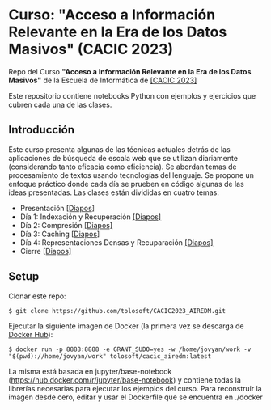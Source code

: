 # Curso: "Acceso a Información Relevante  en la Era de los Datos Masivos" (CACIC 2023)
Repo del Curso **"Acceso a Información Relevante  en la Era de los Datos Masivos"** de la Escuela de Informática de [[CACIC 2023]](https://cacic2023.unlu.edu.ar/escuela/index.html)

Este repositorio contiene notebooks Python con ejemplos y ejercicios que cubren cada una de las clases.


## Introducción

Este curso presenta algunas de las técnicas actuales detrás de las aplicaciones de búsqueda de escala web que se utilizan diariamente (considerando tanto eficacia como eficiencia). 
Se abordan temas de procesamiento de textos usando tecnologías del lenguaje. Se propone un enfoque práctico donde cada día se prueben en código algunas de las ideas presentadas. 
Las clases están divididas en cuatro temas:


- Presentación [[Diapos]](https://docs.google.com/presentation/d/1f_mhA7wSOq7OC43jfW8oINDpKSDPS-Iicftq3jV2Kyc/edit#slide=id.g24bd9a771fb_0_604)
- Día 1: Indexación y Recuperación [[Diapos]](https://docs.google.com/presentation/d/1UrOGUqKOK19cXZyKWNZJk51Clag8f9CtWqJmhaoz2BI/edit#slide=id.g24bd9a771fb_0_604)
- Día 2: Compresión [[Diapos]](https://docs.google.com/presentation/d/1lFhy8b8Cb-yU0-3J7R25BFurfcSkxsigo_oGFLcteUQ/edit#slide=id.g24bd9a771fb_0_604)
- Día 3: Caching [[Diapos]](https://docs.google.com/presentation/d/1MUx23Qrr6QasIV-f0VrFmQ7RiICDAid_c4p8uQBUFZU/edit#slide=id.g24bd9a771fb_0_604)
- Día 4: Representaciones Densas y Recuparación [[Diapos]](https://docs.google.com/presentation/d/1OpWbDC_gbFtR18If63UleCG3Hv-EJhzti2I8ORfWNnE/edit#slide=id.g24bd9a771fb_0_604)
- Cierre [[Diapos]]()

## Setup
Clonar este repo:
```
$ git clone https://github.com/tolosoft/CACIC2023_AIREDM.git
```
Ejecutar la siguiente imagen de Docker (la primera vez se descarga de [Docker Hub](https://hub.docker.com/repository/docker/tolosoft/cacic_airedm/general)):

```
$ docker run -p 8888:8888 -e GRANT_SUDO=yes -w /home/jovyan/work -v "$(pwd)://home/jovyan/work" tolosoft/cacic_airedm:latest
```

La misma está basada en jupyter/base-notebook (https://hub.docker.com/r/jupyter/base-notebook) y contiene todas la librerías necesarias para ejecutar los ejemplos del curso.
Para reconstruir la imagen desde cero, editar y usar el Dockerfile que se encuentra en ./docker


